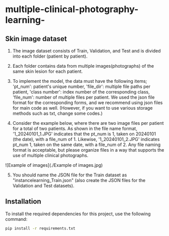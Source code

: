 # multiple-clinical-photography-learning-

## Skin image dataset
1. The image dataset consists of Train, Validation, and Test and is divided into each folder (patient by patient).

2. Each folder contains data from multiple images(photographs) of the same skin lesion for each patient.

3. To implement the model, the data must have the following items; 'pt_num': patient's unique number, 'file_dir': multiple file paths per patient, 'class number': index number of the corresponding class, 'file_num': number of multiple files per patient. We used the json file format for the corresponding forms, and we recommend using json files for main code as well. (However, if you want to use various storage methods such as txt, change some codes.)

4. Consider the example below, where there are two image files per patient for a total of two patients. As shown in the file name format, '1_20240101_1.JPG' indicates that the pt_num is 1, taken on 20240101 (the date), with a file_num of 1. Likewise, '1_20240101_2.JPG' indicates pt_num 1, taken on the same date, with a file_num of 2. Any file naming format is acceptable, but please organize files in a way that supports the use of multiple clinical photographs.

![Example of images](./Example of images.jpg)

5. You should name the JSON file for the Train dataset as "instancelearning_Train.json" (also create the JSON files for the Validation and Test datasets).


## Installation

To install the required dependencies for this project, use the following command:

```bash
pip install -r requirements.txt
